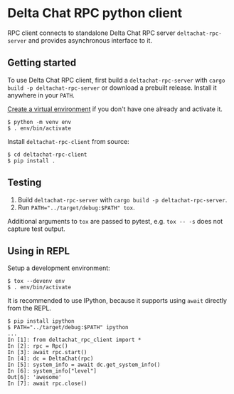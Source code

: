 # Delta Chat RPC python client

RPC client connects to standalone Delta Chat RPC server `deltachat-rpc-server`
and provides asynchronous interface to it.

## Getting started

To use Delta Chat RPC client, first build a `deltachat-rpc-server` with `cargo build -p deltachat-rpc-server`
or download a prebuilt release.
Install it anywhere in your `PATH`.

[Create a virtual environment](https://docs.python.org/3/library/venv.html)
if you don't have one already and activate it.
```
$ python -m venv env
$ . env/bin/activate
```

Install `deltachat-rpc-client` from source:
```
$ cd deltachat-rpc-client
$ pip install .
```

## Testing

1. Build `deltachat-rpc-server` with `cargo build -p deltachat-rpc-server`.
2. Run `PATH="../target/debug:$PATH" tox`.

Additional arguments to `tox` are passed to pytest, e.g. `tox -- -s` does not capture test output.

## Using in REPL

Setup a development environment:
```
$ tox --devenv env
$ . env/bin/activate
```

It is recommended to use IPython, because it supports using `await` directly
from the REPL.

```
$ pip install ipython
$ PATH="../target/debug:$PATH" ipython
...
In [1]: from deltachat_rpc_client import *
In [2]: rpc = Rpc()
In [3]: await rpc.start()
In [4]: dc = DeltaChat(rpc)
In [5]: system_info = await dc.get_system_info()
In [6]: system_info["level"]
Out[6]: 'awesome'
In [7]: await rpc.close()
```
